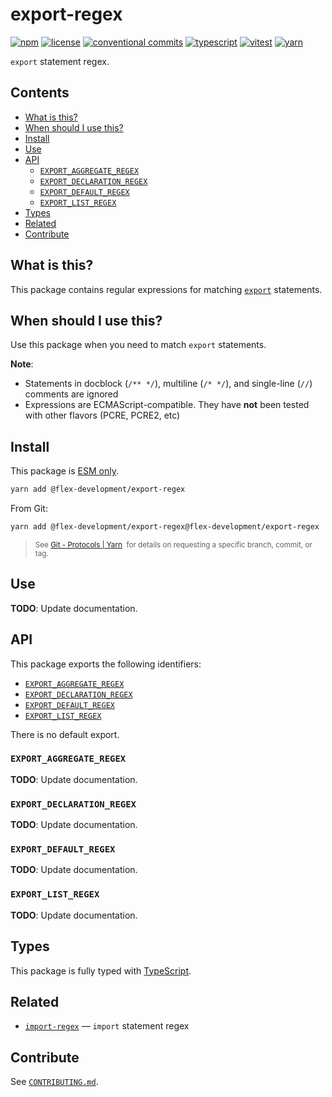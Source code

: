 # export-regex

[![npm](https://img.shields.io/npm/v/@flex-development/export-regex.svg)](https://npmjs.com/package/@flex-development/export-regex)
[![license](https://img.shields.io/github/license/flex-development/export-regex.svg)](LICENSE.md)
[![conventional commits](https://img.shields.io/badge/-conventional%20commits-fe5196?logo=conventional-commits&logoColor=ffffff)](https://conventionalcommits.org/)
[![typescript](https://img.shields.io/badge/-typescript-3178c6?logo=typescript&logoColor=ffffff)](https://typescriptlang.org/)
[![vitest](https://img.shields.io/badge/-vitest-6e9f18?style=flat&logo=vitest&logoColor=ffffff)](https://vitest.dev/)
[![yarn](https://img.shields.io/badge/-yarn-2c8ebb?style=flat&logo=yarn&logoColor=ffffff)](https://yarnpkg.com/)

`export` statement regex.

## Contents

- [What is this?](#what-is-this)
- [When should I use this?](#when-should-i-use-this)
- [Install](#install)
- [Use](#use)
- [API](#api)
  - [`EXPORT_AGGREGATE_REGEX`](#export_aggregate_regex)
  - [`EXPORT_DECLARATION_REGEX`](#export_declaration_regex)
  - [`EXPORT_DEFAULT_REGEX`](#export_default_regex)
  - [`EXPORT_LIST_REGEX`](#export_list_regex)
- [Types](#types)
- [Related](#related)
- [Contribute](#contribute)

## What is this?

This package contains regular expressions for matching [`export`][1] statements.

## When should I use this?

Use this package when you need to match `export` statements.

**Note**:

- Statements in docblock (`/** */`), multiline (`/* */`), and single-line (`//`) comments are ignored
- Expressions are ECMAScript-compatible. They have **not** been tested with other flavors (PCRE, PCRE2, etc)

## Install

This package is [ESM only][2].

```sh
yarn add @flex-development/export-regex
```

From Git:

```sh
yarn add @flex-development/export-regex@flex-development/export-regex
```

<blockquote>
  <small>
    See <a href='https://yarnpkg.com/features/protocols#git'>Git - Protocols | Yarn</a>
    &nbsp;for details on requesting a specific branch, commit, or tag.
  </small>
</blockquote>

## Use

**TODO**: Update documentation.

## API

This package exports the following identifiers:

- [`EXPORT_AGGREGATE_REGEX`](#export_aggregate_regex)
- [`EXPORT_DECLARATION_REGEX`](#export_declaration_regex)
- [`EXPORT_DEFAULT_REGEX`](#export_default_regex)
- [`EXPORT_LIST_REGEX`](#export_list_regex)

There is no default export.

### `EXPORT_AGGREGATE_REGEX`

**TODO**: Update documentation.

### `EXPORT_DECLARATION_REGEX`

**TODO**: Update documentation.

### `EXPORT_DEFAULT_REGEX`

**TODO**: Update documentation.

### `EXPORT_LIST_REGEX`

**TODO**: Update documentation.

## Types

This package is fully typed with [TypeScript][3].

## Related

- [`import-regex`][4] &mdash; `import` statement regex

## Contribute

See [`CONTRIBUTING.md`](CONTRIBUTING.md).

[1]: https://developer.mozilla.org/docs/Web/JavaScript/Reference/Statements/export
[2]: https://gist.github.com/sindresorhus/a39789f98801d908bbc7ff3ecc99d99c
[3]: https://www.typescriptlang.org
[4]: https://github.com/flex-development/import-regex
